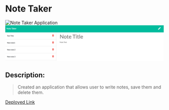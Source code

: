 # Note Taker

![Note Taker Application](./assets/ss5png)
![Note Taker Application](./assets/ss6.png)



## Description:

> Created an application that allows user to write notes, save them and delete them.

[Deployed Link](https://shrouded-reaches-08293.herokuapp.com/)